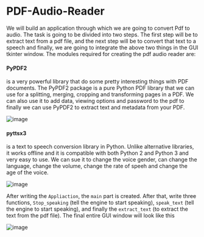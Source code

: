 # PDF-Audio-Reader

We will build an application through which we are going to convert Pdf to audio. The task is going to be divided into two steps. The first step will be to extract text from a pdf file, and the next step will be to convert that text to a speech and finally, we are going to integrate the above two things in the GUI tkinter window.
The modules required for creating the pdf audio reader are:

#### PyPDF2
is a very powerful library that do some pretty interesting things with PDF documents. The PyPDF2 package is a pure Python PDF library that we can use for a splitting, merging, cropping and transforming pages in a PDF. We can also use it to add data, viewing options and password to the pdf to finally we can use PyPDF2 to extract text and metadata from your PDF.


![image](https://user-images.githubusercontent.com/56389559/164466180-e6638461-8281-4153-a82c-fde337dd8004.png)


#### pyttsx3

is a text to speech conversion library in Python. Unlike alternative libraries, it works offline and it is compatible with both Python 2 and Python 3 and very easy to use. We can sue it to change the voice gender, can change the language, change the volume, change the rate of speeh and change the age of the voice.

![image](https://user-images.githubusercontent.com/56389559/164466095-3fa48c50-2c52-43ac-9f92-d90b4c8f7184.png)

After writing the `Appliaction`, the `main` part is created. After that, write three functions, `Stop_speaking` (tell the engine to start speaking), `speak_text` (tell the engine to start speaking), and finally the `extract_text` (to extract the text from the pdf file). The final entire GUI window will look like this

![image](https://user-images.githubusercontent.com/56389559/164468678-ebc84158-ebf8-4a4a-8aeb-7872aa6d56e9.png)
